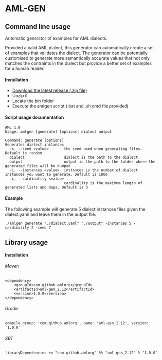 # AML-GEN

## Command line usage

Automatic generator of examples for AML dialects.

Provided a valid AML dialect, this generator can automatically create a set of examples that validates the dialect.
The generator can be potentially customised to generate more semantically accurate values that not only matches the contraints
in the dialect but provide a better set of examples for a human reader.

#### Installation

* [Download the latest release (.zip file)](https://repository-master.mulesoft.org/nexus/content/repositories/releases/com/github/amlorg/aml-gen_2.12/) 
* Unzip it
* Locate the bin folder
* Execute the amlgen script (.bat and .sh cmd file provided)

#### Script usage documentation

```
AML 1.0
Usage: amlgen [generate] [options] dialect output

Command: generate [options]
Generates dialect instances
  -s, --seed <value>       the seed used when generating files. Default is random
  dialect                  dialect is the path to the dialect
  output                   output is the path to the folder where the generated files will be dumped
  -i, --instances <value>  instances is the number of dialect instances you want to generate. Default is 1000
  -c, --cardinality <value>
                           cardinality is the maximum length of generated lists and maps. Default is 3
```

#### Example

The following example will generate 5 dialect instances files given the dialect.yaml and leave them in the output file. 
```
./amlgen generate "./dialect.yaml" "./output" -instances 5 -cardinality 2 -seed 7
```

## Library usage

#### Installation

###### Maven
```
<dependency>
    <groupId>com.github.amlorg</groupId>
    <artifactId>aml-gen_2.12</artifactId>
    <version>1.0.0</version>
</dependency>
```

###### Gradle
`compile group: 'com.github.amlorg', name: 'aml-gen_2.12', version: '1.0.0'`

###### SBT
`libraryDependencies += "com.github.amlorg" %% "aml-gen_2.12" % "1.0.0"`
